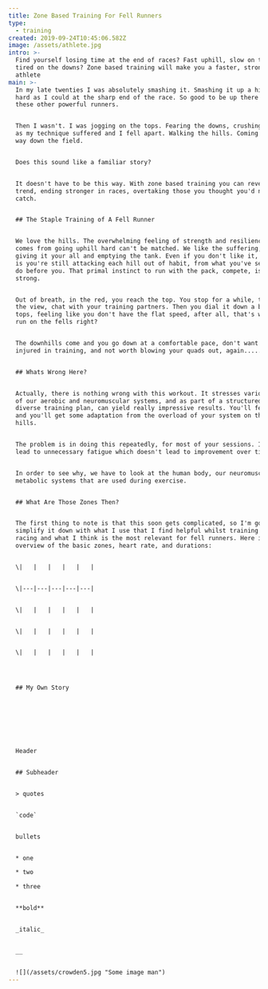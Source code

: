 ```yaml
---
title: Zone Based Training For Fell Runners
type:
  - training
created: 2019-09-24T10:45:06.582Z
image: /assets/athlete.jpg
intro: >-
  Find yourself losing time at the end of races? Fast uphill, slow on the flat,
  tired on the downs? Zone based training will make you a faster, stronger
  athlete 
main: >-
  In my late twenties I was absolutely smashing it. Smashing it up a hill as
  hard as I could at the sharp end of the race. So good to be up there with
  these other powerful runners. 


  Then I wasn't. I was jogging on the tops. Fearing the downs, crushing my quads
  as my technique suffered and I fell apart. Walking the hills. Coming in half
  way down the field.


  Does this sound like a familiar story? 


  It doesn't have to be this way. With zone based training you can reverse this
  trend, ending stronger in races, overtaking those you thought you'd never
  catch.


  ## The Staple Training of A Fell Runner


  We love the hills. The overwhelming feeling of strength and resilience that
  comes from going uphill hard can't be matched. We like the suffering, of
  giving it your all and emptying the tank. Even if you don't like it, my guess
  is you're still attacking each hill out of habit, from what you've seen others
  do before you. That primal instinct to run with the pack, compete, is so
  strong.


  Out of breath, in the red, you reach the top. You stop for a while, take in
  the view, chat with your training partners. Then you dial it down a bit on the
  tops, feeling like you don't have the flat speed, after all, that's why you
  run on the fells right?


  The downhills come and you go down at a comfortable pace, don't want to get
  injured in training, and not worth blowing your quads out, again.....


  ## Whats Wrong Here?


  Actually, there is nothing wrong with this workout. It stresses various parts
  of our aerobic and neuromuscular systems, and as part of a structured and
  diverse training plan, can yield really impressive results. You'll feel tired
  and you'll get some adaptation from the overload of your system on those
  hills.


  The problem is in doing this repeatedly, for most of your sessions. It will
  lead to unnecessary fatigue which doesn't lead to improvement over time. 


  In order to see why, we have to look at the human body, our neuromuscular and
  metabolic systems that are used during exercise.


  ## What Are Those Zones Then?


  The first thing to note is that this soon gets complicated, so I'm going to
  simplify it down with what I use that I find helpful whilst training and
  racing and what I think is the most relevant for fell runners. Here is an
  overview of the basic zones, heart rate, and durations:


  \|   |   |   |   |   |


  \|---|---|---|---|---|


  \|   |   |   |   |   |


  \|   |   |   |   |   |


  \|   |   |   |   |   |




  ## My Own Story








  Header


  ## Subheader


  > quotes


  `code`


  bullets


  * one

  * two 

  * three


  **bold** 


  _italic_


  __


  ![](/assets/crowden5.jpg "Some image man")
---
```


